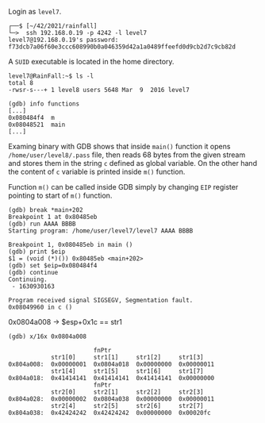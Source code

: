 Login as `level7`.
```shell
┌──$ [~/42/2021/rainfall]
└─>  ssh 192.168.0.19 -p 4242 -l level7
level7@192.168.0.19's password: f73dcb7a06f60e3ccc608990b0a046359d42a1a0489ffeefd0d9cb2d7c9cb82d
```
A `SUID` executable is located in the home directory.
```shell
level7@RainFall:~$ ls -l
total 8
-rwsr-s---+ 1 level8 users 5648 Mar  9  2016 level7
```
```gdb
(gdb) info functions
[...]
0x080484f4  m
0x08048521  main
[...]
```
Examing binary with GDB shows that inside `main()` function it opens `/home/user/level8/.pass` file, then reads 68 bytes from the given stream and stores them in the string `c` defined as global variable.
On the other hand the content of `c` variable is printed inside `m()` function.

Function `m()` can be called inside GDB simply by changing `EIP` register pointing to start of `m()` function.
```gdb
(gdb) break *main+202
Breakpoint 1 at 0x80485eb
(gdb) run AAAA BBBB
Starting program: /home/user/level7/level7 AAAA BBBB

Breakpoint 1, 0x080485eb in main ()
(gdb) print $eip
$1 = (void (*)()) 0x80485eb <main+202>
(gdb) set $eip=0x080484f4
(gdb) continue
Continuing.
 - 1630930163

Program received signal SIGSEGV, Segmentation fault.
0x08049960 in c ()
```




0x0804a008 -> $esp+0x1c == str1
```gdb
(gdb) x/16x 0x0804a008

			            fnPtr
            str1[0]     str1[1]     str1[2]     str1[3]
0x804a008:	0x00000001	0x0804a018	0x00000000	0x00000011
            str1[4]     str1[5]     str1[6]     str1[7]
0x804a018:	0x41414141	0x41414141	0x41414141	0x00000000
			            fnPtr
            str2[0]     str2[1]     str2[2]     str2[3]
0x804a028:	0x00000002	0x0804a038	0x00000000	0x00000011
            str2[4]     str2[5]     str2[6]     str2[7]
0x804a038:	0x42424242	0x42424242	0x00000000	0x00020fc
```
